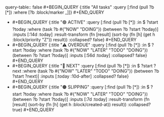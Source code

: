 query-table:: false
#+BEGIN_QUERY
{:title "All tasks"
 :query [:find (pull ?b [*])
         :where
         [?b :block/marker _]]}
#+END_QUERY

- #+BEGIN_QUERY
  {:title "🟢 ACTIVE"
    :query [:find (pull ?b [*])
            :in $ ?start ?today
            :where
            (task ?b #{"NOW" "DOING"})
            (between ?b ?start ?today)]
    :inputs [:14d :today]
    :result-transform (fn [result]
                        (sort-by (fn [h]
                                   (get h :block/priority "Z")) result))
    :collapsed? false}
  #+END_QUERY
- #+BEGIN_QUERY
   {:title "⚠️ OVERDUE"
    :query [:find (pull ?b [*])
            :in $ ?start ?today
            :where
            (task ?b #{"NOW" "LATER" "TODO" "DOING"})
            (between ?b ?start ?today)]
    :inputs [:56d :today]
    :collapsed? false}
  #+END_QUERY
- #+BEGIN_QUERY
  {:title "📅 NEXT"
    :query [:find (pull ?b [*])
            :in $ ?start ?next
            :where
            (task ?b #{"NOW" "LATER" "TODO" "DOING"})
            (between ?b ?start ?next)]
    :inputs [:today :10d-after]
    :collapsed? false}
  #+END_QUERY
- #+BEGIN_QUERY
     {:title "🟠 SLIPPING"
    :query [:find (pull ?b [*])
            :in $ ?start ?today
            :where
            (task ?b #{"NOW" "LATER" "TODO" "DOING"})
            (between ?b ?start ?today)]
    :inputs [:7d :today]
    :result-transform (fn [result]
                        (sort-by (fn [h]
                                   (get h :block/created-at)) result))
    :collapsed? true}
  #+END_QUERY